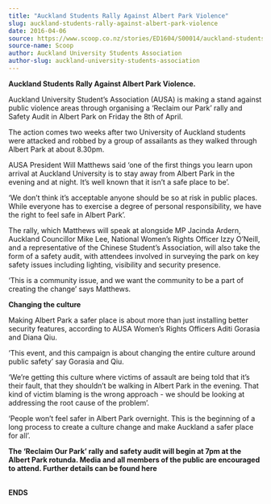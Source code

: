 ```yaml
---
title: "Auckland Students Rally Against Albert Park Violence"
slug: auckland-students-rally-against-albert-park-violence
date: 2016-04-06
source: https://www.scoop.co.nz/stories/ED1604/S00014/auckland-students-rally-against-albert-park-violence.htm
source-name: Scoop
author: Auckland University Students Association
author-slug: auckland-university-students-association
---
```


<p><strong>Auckland Students Rally Against Albert Park
Violence.</strong></p>

<p>Auckland University Student’s
Association (AUSA) is making a stand against public violence
areas through organising a ‘Reclaim our Park’ rally and
Safety Audit in Albert Park on Friday the 8th of April.<p>

<p>The action comes two weeks after two University of
Auckland students were attacked and robbed by a group of
assailants as they walked through Albert Park at about
8.30pm.<p>

<p>AUSA President Will Matthews said ‘one of the
first things you learn upon arrival at Auckland University
is to stay away from Albert Park in the evening and at
night. It’s well known that it isn’t a safe place to
be’.<p>

<p>‘We don’t think it’s acceptable anyone
should be so at risk in public places. While everyone has to
exercise a degree of personal responsibility, we have the
right to feel safe in Albert Park’.<p>

<p>The rally, which
Matthews will speak at alongside MP Jacinda Ardern, Auckland
Councillor Mike Lee, National Women’s Rights Officer Izzy
O’Neill, and a representative of the Chinese Student’s
Association, will also take the form of a safety audit, with
attendees involved in surveying the park on key safety
issues including lighting, visibility and security
presence.</p>

<p>‘This is a community issue, and we want the
community to be a part of creating the change’ says
Matthews.<p>

<p><strong>Changing the culture</strong><p>

<p>Making Albert Park a safer place is about more than just
installing better security features, according to AUSA
Women’s Rights Officers Aditi Gorasia and Diana Qiu.<p>
<p>‘This event, and this campaign is about changing the
entire culture around public safety’ say Gorasia and Qiu.<p>

<p>‘We’re getting this culture where victims of assault
are being told that it’s their fault, that they
shouldn’t be walking in Albert Park in the evening. That
kind of victim blaming is the wrong approach - we should be
looking at addressing the root cause of the problem’.<p>

<p>‘People won’t feel safer in Albert Park overnight.
This is the beginning of a long process to create a culture
change and make Auckland a safer place for all’.<p>

<p><strong>The ‘Reclaim Our Park’ rally and safety audit
will begin at 7pm at the Albert Park rotunda. Media and all
members of the public are encouraged to attend. Further
details can be found here</strong></p>

<p><br><strong>ENDS</strong><br><p>
